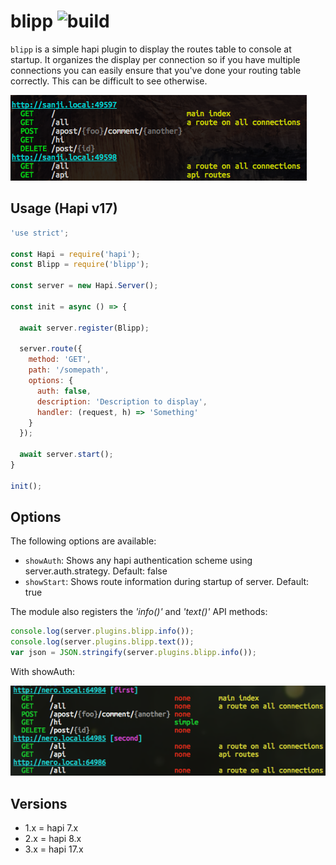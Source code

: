 # blipp ![build](https://travis-ci.org/danielb2/blipp.svg?branch=master)

`blipp` is a simple hapi plugin to display the routes table to console at
startup. It organizes the display per connection so if you have multiple
connections you can easily ensure that you've done your routing table
correctly. This can be difficult to see otherwise.

![image](images/screenshot.png)

## Usage (Hapi v17)

``` javascript
'use strict';

const Hapi = require('hapi');
const Blipp = require('blipp');

const server = new Hapi.Server();

const init = async () => {
  
  await server.register(Blipp);

  server.route({
    method: 'GET',
    path: '/somepath',
    options: {
      auth: false,
      description: 'Description to display',
      handler: (request, h) => 'Something'
    }
  });
  
  await server.start();
}

init();
```

## Options

The following options are available:

* `showAuth`: Shows any hapi authentication scheme using server.auth.strategy. Default: false
* `showStart`: Shows route information during startup of server. Default: true


The module also registers the _'info()'_  and _'text()'_ API methods:
```javascript
console.log(server.plugins.blipp.info());
console.log(server.plugins.blipp.text());
var json = JSON.stringify(server.plugins.blipp.info());
```


With showAuth:

![image](images/screenshot-with-auth.png)

## Versions

* 1.x = hapi 7.x
* 2.x = hapi 8.x
* 3.x = hapi 17.x
